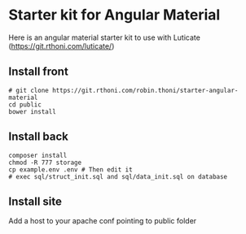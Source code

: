 # Starter kit for Angular Material

Here is an angular material starter kit to use with Luticate (https://git.rthoni.com/luticate/)

## Install front

```shell
# git clone https://git.rthoni.com/robin.thoni/starter-angular-material
cd public
bower install
```


## Install back

```shell
composer install
chmod -R 777 storage
cp example.env .env # Then edit it
# exec sql/struct_init.sql and sql/data_init.sql on database
```


## Install site

Add a host to your apache conf pointing to public folder